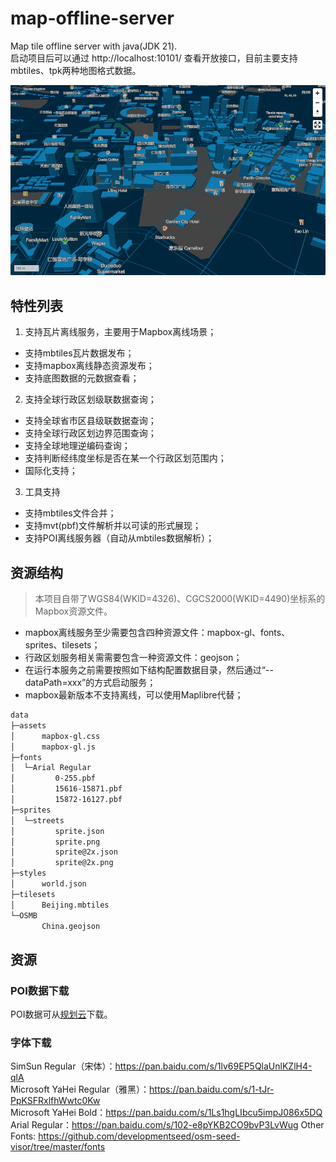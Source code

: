 # map-offline-server

Map tile offline server with java(JDK 21).  
启动项目后可以通过 http://localhost:10101/ 查看开放接口，目前主要支持mbtiles、tpk两种地图格式数据。

![Mapbox Offline Demo](./assets/chengdu.png)

## 特性列表

1. 支持瓦片离线服务，主要用于Mapbox离线场景；

- 支持mbtiles瓦片数据发布；
- 支持mapbox离线静态资源发布；
- 支持底图数据的元数据查看；

2. 支持全球行政区划级联数据查询；

- 支持全球省市区县级联数据查询；
- 支持全球行政区划边界范围查询；
- 支持全球地理逆编码查询；
- 支持判断经纬度坐标是否在某一个行政区划范围内；
- 国际化支持；

3. 工具支持

- 支持mbtiles文件合并；
- 支持mvt(pbf)文件解析并以可读的形式展现；
- 支持POI离线服务器（自动从mbtiles数据解析）；

## 资源结构

> 本项目自带了WGS84(WKID=4326)、CGCS2000(WKID=4490)坐标系的Mapbox资源文件。

- mapbox离线服务至少需要包含四种资源文件：mapbox-gl、fonts、sprites、tilesets；
- 行政区划服务相关需需要包含一种资源文件：geojson；
- 在运行本服务之前需要按照如下结构配置数据目录，然后通过“--dataPath=xxx”的方式启动服务；
- mapbox最新版本不支持离线，可以使用Maplibre代替；

```bash
data
├─assets
│      mapbox-gl.css
│      mapbox-gl.js
├─fonts
│  └─Arial Regular
│         0-255.pbf
│         15616-15871.pbf
│         15872-16127.pbf
├─sprites
│  └─streets
│         sprite.json
│         sprite.png
│         sprite@2x.json
│         sprite@2x.png
├─styles
│      world.json
├─tilesets
│      Beijing.mbtiles
└─OSMB
       China.geojson
```

## 资源

### POI数据下载

POI数据可从[规划云](http://guihuayun.com/poi/)下载。

### 字体下载

SimSun Regular（宋体）：https://pan.baidu.com/s/1lv69EP5QlaUnlKZlH4-qlA  
Microsoft YaHei Regular（雅黑）：https://pan.baidu.com/s/1-tJr-PpKSFRxlfhWwtc0Kw  
Microsoft YaHei Bold：https://pan.baidu.com/s/1Ls1hgLIbcu5impJ086x5DQ  
Arial Regular：https://pan.baidu.com/s/102-e8pYKB2CO9bvP3LvWug
Other Fonts: https://github.com/developmentseed/osm-seed-visor/tree/master/fonts
